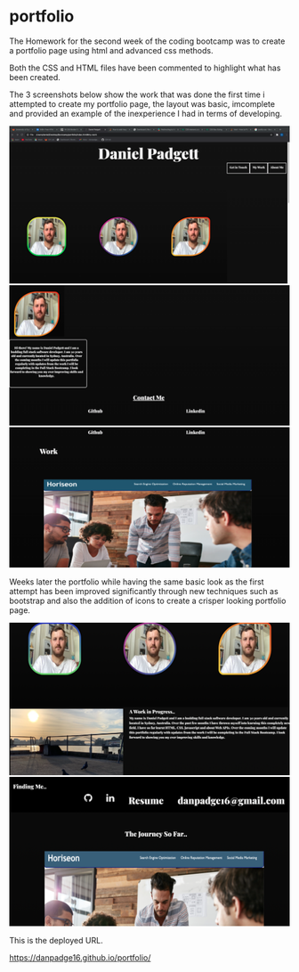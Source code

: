 # portfolio

The Homework for the second week of the coding bootcamp was to create a portfolio page using html and advanced css methods.

Both the CSS and HTML files have been commented to highlight what has been created.

The 3 screenshots below show the work that was done the first time i attempted to create my portfolio page, the layout was basic, imcomplete and provided an example of the inexperience I had in terms of developing.

![Screenshot](1.png)
![Screenshot](2.png)
![Screenshot](3.png)

Weeks later the portfolio while having the same basic look as the first attempt has been improved significantly through new techniques such as bootstrap and also the addition of icons to create a crisper looking portfolio page.

![Screenshot](4.png)
![Screenshot](5.png)


This is the deployed URL.

https://danpadge16.github.io/portfolio/


